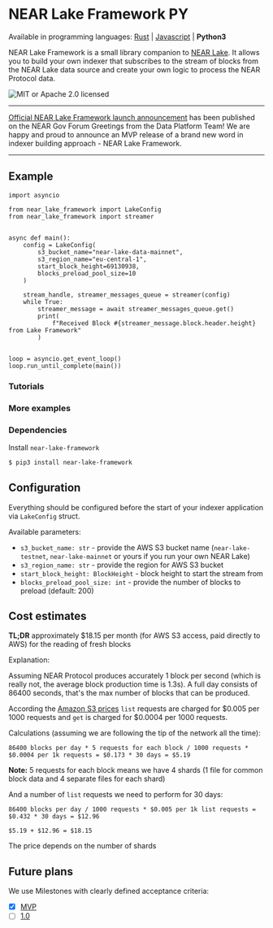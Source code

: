 # NEAR Lake Framework PY

Available in programming languages: [Rust](https://github.com/near/near-lake-framework-rs) | [Javascript](https://github.com/near/near-lake-framework-rs) | **Python3**

NEAR Lake Framework is a small library companion to [NEAR Lake](https://github.com/near/near-lake). It allows you to build
your own indexer that subscribes to the stream of blocks from the NEAR Lake data source and create your own logic to process
the NEAR Protocol data.

![MIT or Apache 2.0 licensed](https://img.shields.io/crates/l/near-lake-framework.svg)

---

[Official NEAR Lake Framework launch announcement](https://gov.near.org/t/announcement-near-lake-framework-brand-new-word-in-indexer-building-approach/17668) has been published on the NEAR Gov Forum
Greetings from the Data Platform Team! We are happy and proud to announce an MVP release of a brand new word in indexer building approach - NEAR Lake Framework.

---

## Example

```python3
import asyncio

from near_lake_framework import LakeConfig
from near_lake_framework import streamer


async def main():
    config = LakeConfig(
        s3_bucket_name="near-lake-data-mainnet",
        s3_region_name="eu-central-1",
        start_block_height=69130938,
        blocks_preload_pool_size=10
    )

    stream_handle, streamer_messages_queue = streamer(config)
    while True:
        streamer_message = await streamer_messages_queue.get()
        print(
            f"Received Block #{streamer_message.block.header.height} from Lake Framework"
        )


loop = asyncio.get_event_loop()
loop.run_until_complete(main())
```

### Tutorials

### More examples

### Dependencies

Install `near-lake-framework`

```bash
$ pip3 install near-lake-framework
```

## Configuration

Everything should be configured before the start of your indexer application via `LakeConfig` struct.

Available parameters:

- `s3_bucket_name: str` - provide the AWS S3 bucket name (`near-lake-testnet`, `near-lake-mainnet` or yours if you run your own NEAR Lake)
- `s3_region_name: str` - provide the region for AWS S3 bucket
- `start_block_height: BlockHeight` - block height to start the stream from
- `blocks_preload_pool_size: int` - provide the number of blocks to preload (default: 200)

## Cost estimates

**TL;DR** approximately $18.15 per month (for AWS S3 access, paid directly to AWS) for the reading of fresh blocks

Explanation:

Assuming NEAR Protocol produces accurately 1 block per second (which is really not, the average block production time is 1.3s). A full day consists of 86400 seconds, that's the max number of blocks that can be produced.

According the [Amazon S3 prices](https://aws.amazon.com/s3/pricing/?nc1=h_ls) `list` requests are charged for $0.005 per 1000 requests and `get` is charged for $0.0004 per 1000 requests.

Calculations (assuming we are following the tip of the network all the time):

```
86400 blocks per day * 5 requests for each block / 1000 requests * $0.0004 per 1k requests = $0.173 * 30 days = $5.19
```
**Note:** 5 requests for each block means we have 4 shards (1 file for common block data and 4 separate files for each shard)

And a number of `list` requests we need to perform for 30 days:

```
86400 blocks per day / 1000 requests * $0.005 per 1k list requests = $0.432 * 30 days = $12.96

$5.19 + $12.96 = $18.15
```

The price depends on the number of shards

## Future plans

We use Milestones with clearly defined acceptance criteria:

* [x] [MVP](https://github.com/near/near-lake-framework/milestone/1)
* [ ] [1.0](https://github.com/near/near-lake-framework/milestone/2)